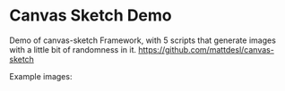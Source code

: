 # Canvas Sketch Demo

Demo of canvas-sketch Framework, with 5 scripts that generate images with a little bit of randomness in it.
https://github.com/mattdesl/canvas-sketch

Example images:
